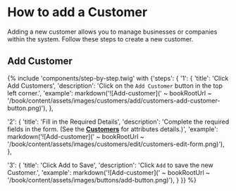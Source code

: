 # How to add a Customer

Adding a new customer allows you to manage businesses or companies within the system. Follow these steps to create a new customer.

## Add Customer

{% include 'components/step-by-step.twig' with {'steps': {
  '1': {
    'title': 'Click Add Customers',
    'description': 'Click on the `Add Customer` button in the top left corner.',
    'example': markdown('![Add-customer](' ~ bookRootUrl ~ '/book/content/assets/images/customers/add/customers-add-customer-button.png)'),
  },

  '2': {
    'title': 'Fill in the Required Details',
    'description': 'Complete the required fields in the form. (See the **[Customers](../customers)** for attributes details.)',
    'example': markdown('![Add-customer](' ~ bookRootUrl ~ '/book/content/assets/images/customers/edit/customers-edit-form.png)'),
  },

  '3': {
    'title': 'Click Add to Save',
    'description': 'Click `Add` to save the new Customer.',
    'example': markdown('![Add-customer](' ~ bookRootUrl ~ '/book/content/assets/images/buttons/add-button.png)'),
  }
}} %}

